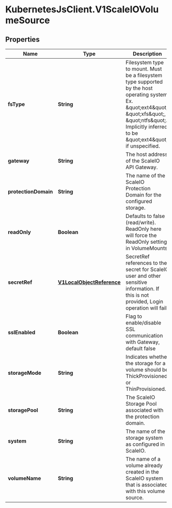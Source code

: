 # KubernetesJsClient.V1ScaleIOVolumeSource

## Properties
Name | Type | Description | Notes
------------ | ------------- | ------------- | -------------
**fsType** | **String** | Filesystem type to mount. Must be a filesystem type supported by the host operating system. Ex. \&quot;ext4\&quot;, \&quot;xfs\&quot;, \&quot;ntfs\&quot;. Implicitly inferred to be \&quot;ext4\&quot; if unspecified. | [optional] 
**gateway** | **String** | The host address of the ScaleIO API Gateway. | 
**protectionDomain** | **String** | The name of the ScaleIO Protection Domain for the configured storage. | [optional] 
**readOnly** | **Boolean** | Defaults to false (read/write). ReadOnly here will force the ReadOnly setting in VolumeMounts. | [optional] 
**secretRef** | [**V1LocalObjectReference**](V1LocalObjectReference.md) | SecretRef references to the secret for ScaleIO user and other sensitive information. If this is not provided, Login operation will fail. | 
**sslEnabled** | **Boolean** | Flag to enable/disable SSL communication with Gateway, default false | [optional] 
**storageMode** | **String** | Indicates whether the storage for a volume should be ThickProvisioned or ThinProvisioned. | [optional] 
**storagePool** | **String** | The ScaleIO Storage Pool associated with the protection domain. | [optional] 
**system** | **String** | The name of the storage system as configured in ScaleIO. | 
**volumeName** | **String** | The name of a volume already created in the ScaleIO system that is associated with this volume source. | [optional] 


